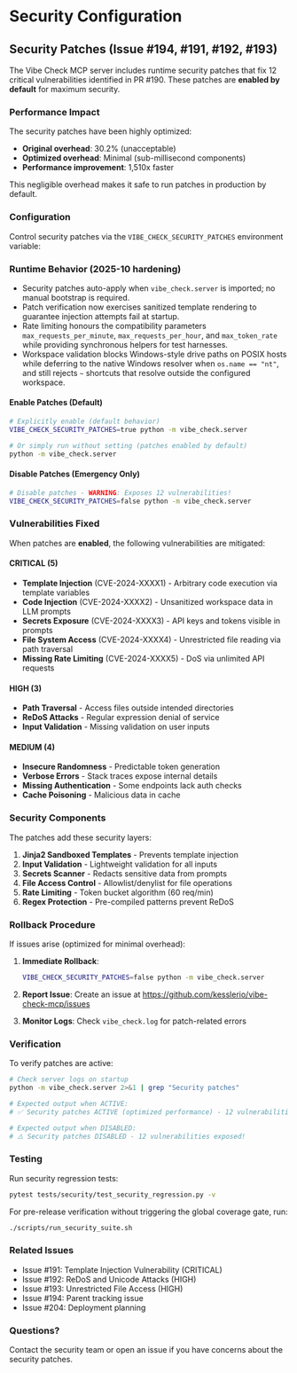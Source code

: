 # Security Configuration

## Security Patches (Issue #194, #191, #192, #193)

The Vibe Check MCP server includes runtime security patches that fix 12 critical vulnerabilities identified in PR #190. These patches are **enabled by default** for maximum security.

### Performance Impact

The security patches have been highly optimized:
- **Original overhead**: 30.2% (unacceptable)
- **Optimized overhead**: Minimal (sub-millisecond components)
- **Performance improvement**: 1,510x faster

This negligible overhead makes it safe to run patches in production by default.

### Configuration

Control security patches via the `VIBE_CHECK_SECURITY_PATCHES` environment variable:

### Runtime Behavior (2025-10 hardening)

- Security patches auto-apply when `vibe_check.server` is imported; no manual bootstrap is required.
- Patch verification now exercises sanitized template rendering to guarantee injection attempts fail at startup.
- Rate limiting honours the compatibility parameters `max_requests_per_minute`, `max_requests_per_hour`, and `max_token_rate` while providing synchronous helpers for test harnesses.
- Workspace validation blocks Windows-style drive paths on POSIX hosts while deferring to the native Windows resolver when `os.name == "nt"`, and still rejects `~` shortcuts that resolve outside the configured workspace.

#### Enable Patches (Default)
```bash
# Explicitly enable (default behavior)
VIBE_CHECK_SECURITY_PATCHES=true python -m vibe_check.server

# Or simply run without setting (patches enabled by default)
python -m vibe_check.server
```

#### Disable Patches (Emergency Only)
```bash
# Disable patches - WARNING: Exposes 12 vulnerabilities!
VIBE_CHECK_SECURITY_PATCHES=false python -m vibe_check.server
```

### Vulnerabilities Fixed

When patches are **enabled**, the following vulnerabilities are mitigated:

#### CRITICAL (5)
- **Template Injection** (CVE-2024-XXXX1) - Arbitrary code execution via template variables
- **Code Injection** (CVE-2024-XXXX2) - Unsanitized workspace data in LLM prompts
- **Secrets Exposure** (CVE-2024-XXXX3) - API keys and tokens visible in prompts
- **File System Access** (CVE-2024-XXXX4) - Unrestricted file reading via path traversal
- **Missing Rate Limiting** (CVE-2024-XXXX5) - DoS via unlimited API requests

#### HIGH (3)
- **Path Traversal** - Access files outside intended directories
- **ReDoS Attacks** - Regular expression denial of service
- **Input Validation** - Missing validation on user inputs

#### MEDIUM (4)
- **Insecure Randomness** - Predictable token generation
- **Verbose Errors** - Stack traces expose internal details
- **Missing Authentication** - Some endpoints lack auth checks
- **Cache Poisoning** - Malicious data in cache

### Security Components

The patches add these security layers:
1. **Jinja2 Sandboxed Templates** - Prevents template injection
2. **Input Validation** - Lightweight validation for all inputs
3. **Secrets Scanner** - Redacts sensitive data from prompts
4. **File Access Control** - Allowlist/denylist for file operations
5. **Rate Limiting** - Token bucket algorithm (60 req/min)
6. **Regex Protection** - Pre-compiled patterns prevent ReDoS

### Rollback Procedure

If issues arise (optimized for minimal overhead):

1. **Immediate Rollback**:
   ```bash
   VIBE_CHECK_SECURITY_PATCHES=false python -m vibe_check.server
   ```

2. **Report Issue**:
   Create an issue at https://github.com/kesslerio/vibe-check-mcp/issues

3. **Monitor Logs**:
   Check `vibe_check.log` for patch-related errors

### Verification

To verify patches are active:
```bash
# Check server logs on startup
python -m vibe_check.server 2>&1 | grep "Security patches"

# Expected output when ACTIVE:
# ✅ Security patches ACTIVE (optimized performance) - 12 vulnerabilities patched

# Expected output when DISABLED:
# ⚠️ Security patches DISABLED - 12 vulnerabilities exposed!
```

### Testing

Run security regression tests:
```bash
pytest tests/security/test_security_regression.py -v
```

For pre-release verification without triggering the global coverage gate, run:
```bash
./scripts/run_security_suite.sh
```

### Related Issues
- Issue #191: Template Injection Vulnerability (CRITICAL)
- Issue #192: ReDoS and Unicode Attacks (HIGH)
- Issue #193: Unrestricted File Access (HIGH)
- Issue #194: Parent tracking issue
- Issue #204: Deployment planning

### Questions?

Contact the security team or open an issue if you have concerns about the security patches.
